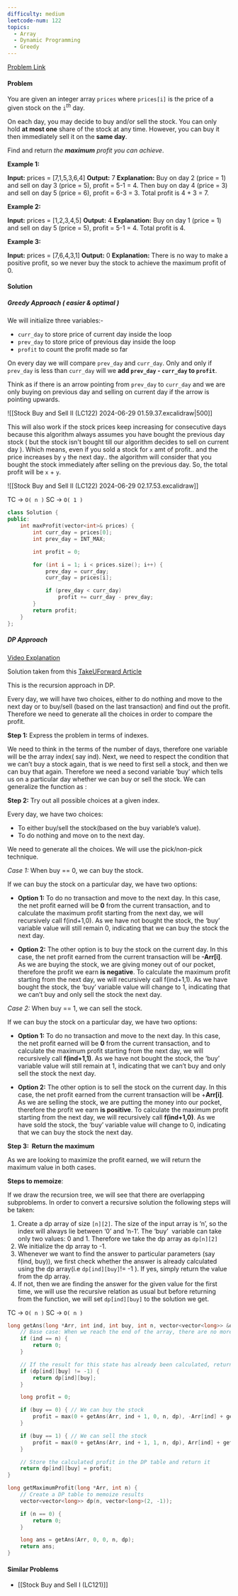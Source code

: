 ```yaml
---
difficulty: medium
leetcode-num: 122
topics:
  - Array
  - Dynamic Programming
  - Greedy
---
```

[Problem Link](https://leetcode.com/problems/best-time-to-buy-and-sell-stock-ii/)

#### Problem
You are given an integer array `prices` where `prices[i]` is the price of a given stock on the `i`$^{th}$ day. 

On each day, you may decide to buy and/or sell the stock. You can only hold **at most one** share of the stock at any time. However, you can buy it then immediately sell it on the **same day**.

Find and return _the **maximum** profit you can achieve_.

**Example 1:**

**Input:** prices = [7,1,5,3,6,4]
**Output:** 7
**Explanation:** Buy on day 2 (price = 1) and sell on day 3 (price = 5), profit = 5-1 = 4.
Then buy on day 4 (price = 3) and sell on day 5 (price = 6), profit = 6-3 = 3.
Total profit is 4 + 3 = 7.

**Example 2:**

**Input:** prices = [1,2,3,4,5]
**Output:** 4
**Explanation:** Buy on day 1 (price = 1) and sell on day 5 (price = 5), profit = 5-1 = 4.
Total profit is 4.

**Example 3:**

**Input:** prices = [7,6,4,3,1]
**Output:** 0
**Explanation:** There is no way to make a positive profit, so we never buy the stock to achieve the maximum profit of 0.

#### Solution
##### Greedy Approach ( easier & optimal )
We will initialize three variables:-
- `curr_day` to store price of current day inside the loop
- `prev_day` to store price of previous day inside the loop
- `profit` to count the profit made so far

On every day we will compare `prev_day` and `curr_day`. Only and only if `prev_day` is less than `curr_day` will we **add `prev_day` - `curr_day`  to `profit`**. 

Think as if there is an arrow pointing from `prev_day` to `curr_day` and we are only buying on previous day and selling on current day if the arrow is pointing upwards.

![[Stock Buy and Sell II (LC122) 2024-06-29 01.59.37.excalidraw|500]]

This will also work if the stock prices keep increasing for consecutive days because this algorithm always assumes you have bought the previous day stock ( but the stock isn't bought till our algorithm decides to sell on current day ). Which means, even if you sold a stock for  `x` amt of profit.. and the price increases by `y` the next day.. the algorithm will consider that you bought the stock immediately after selling on the previous day. So, the total profit will be `x` + `y`.

![[Stock Buy and Sell II (LC122) 2024-06-29 02.17.53.excalidraw]]

TC -> `O( n )`
SC -> `O( 1 )`

```cpp title=Code
class Solution {
public:
    int maxProfit(vector<int>& prices) {
        int curr_day = prices[0];
        int prev_day = INT_MAX;

        int profit = 0;

        for (int i = 1; i < prices.size(); i++) {
            prev_day = curr_day;
            curr_day = prices[i];

            if (prev_day < curr_day)
                profit += curr_day - prev_day;
        }
        return profit;
    }
};
```

##### DP Approach
[Video Explanation](https://youtu.be/nGJmxkUJQGs)

Solution taken from this [TakeUForward Article](https://takeuforward.org/data-structure/buy-and-sell-stock-ii-dp-36/)

This is the recursion approach in DP.

Every day, we will have two choices, either to do nothing and move to the next day or to buy/sell (based on the last transaction) and find out the profit. Therefore we need to generate all the choices in order to compare the profit.

**Step 1:** Express the problem in terms of indexes.

We need to think in the terms of the number of days, therefore one variable will be the array index( say ind). Next, we need to respect the condition that we can’t buy a stock again, that is we need to first sell a stock, and then we can buy that again. Therefore we need a second variable ‘buy’ which tells us on a particular day whether we can buy or sell the stock. We can generalize the function as :

**Step 2:** Try out all possible choices at a given index.

Every day, we have two choices:

- To either buy/sell the stock(based on the buy variable’s value). 
- To do nothing and move on to the next day.

We need to generate all the choices. We will use the pick/non-pick technique.

*Case 1:* When buy == 0, we can buy the stock.

If we can buy the stock on a particular day, we have two options:

- **Option 1:** To do no transaction and move to the next day. In this case, the net profit earned will be **0** from the current transaction, and to calculate the maximum profit starting from the next day, we will recursively call f(ind+1,0). As we have not bought the stock, the ‘buy’ variable value will still remain 0, indicating that we can buy the stock the next day.

- **Option 2:** The other option is to buy the stock on the current day. In this case, the net profit earned from the current transaction will be **-Arr[i]**. As we are buying the stock, we are giving money out of our pocket, therefore the profit we earn **is negative**. To calculate the maximum profit starting from the next day, we will recursively call f(ind+1,1). As we have bought the stock, the ‘buy’ variable value will change to 1, indicating that we can’t buy and only sell the stock the next day.

*Case 2:* When buy == 1, we can sell the stock.

If we can buy the stock on a particular day, we have two options:

- **Option 1:** To do no transaction and move to the next day. In this case, the net profit earned will be **0** from the current transaction, and to calculate the maximum profit starting from the next day, we will recursively call **f(ind+1,1)**. As we have not bought the stock, the ‘buy’ variable value will still remain at 1, indicating that we can’t buy and only sell the stock the next day.

- **Option 2:** The other option is to sell the stock on the current day. In this case, the net profit earned from the current transaction will be +**Arr[i]**. As we are selling the stock, we are putting the money into our pocket, therefore the profit we earn **is positive**. To calculate the maximum profit starting from the next day, we will recursively call **f(ind+1,0)**. As we have sold the stock, the ‘buy’ variable value will change to 0, indicating that we can buy the stock the next day.

**Step 3:  Return the maximum** 

As we are looking to maximize the profit earned, we will return the maximum value in both cases.

**Steps to memoize**:

If we draw the recursion tree, we will see that there are overlapping subproblems. In order to convert a recursive solution the following steps will be taken:

1. Create a dp array of size `[n][2]`. The size of the input array is ‘n’, so the index will always lie between ‘0’ and ‘n-1’. The ‘buy’  variable can take only two values: 0 and 1. Therefore we take the dp array as `dp[n][2]`
2. We initialize the dp array to -1.
3. Whenever we want to find the answer to particular parameters (say f(ind, buy)), we first check whether the answer is already calculated using the dp array(i.e `dp[ind][buy]`!= -1 ). If yes, simply return the value from the dp array.
4. If not, then we are finding the answer for the given value for the first time, we will use the recursive relation as usual but before returning from the function, we will set `dp[ind][buy]` to the solution we get.

TC -> `O( n )`
SC -> `O( n )`

```cpp title=Code
long getAns(long *Arr, int ind, int buy, int n, vector<vector<long>> &dp) {
    // Base case: When we reach the end of the array, there are no more decisions to make.
    if (ind == n) {
        return 0;
    }

    // If the result for this state has already been calculated, return it
    if (dp[ind][buy] != -1) {
        return dp[ind][buy];
    }

    long profit = 0;

    if (buy == 0) { // We can buy the stock
        profit = max(0 + getAns(Arr, ind + 1, 0, n, dp), -Arr[ind] + getAns(Arr, ind + 1, 1, n, dp));
    }

    if (buy == 1) { // We can sell the stock
        profit = max(0 + getAns(Arr, ind + 1, 1, n, dp), Arr[ind] + getAns(Arr, ind + 1, 0, n, dp));
    }

    // Store the calculated profit in the DP table and return it
    return dp[ind][buy] = profit;
}

long getMaximumProfit(long *Arr, int n) {
    // Create a DP table to memoize results
    vector<vector<long>> dp(n, vector<long>(2, -1));

    if (n == 0) {
        return 0;
    }

    long ans = getAns(Arr, 0, 0, n, dp);
    return ans;
}
```
#### Similar Problems

- [[Stock Buy and Sell I (LC121)]]